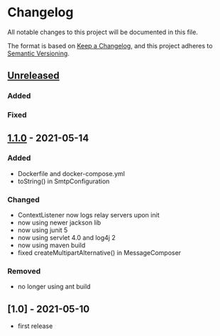 # Changelog

All notable changes to this project will be documented in this file.

The format is based on [Keep a Changelog](https://keepachangelog.com/en/1.0.0/),
and this project adheres to [Semantic Versioning](https://semver.org/spec/v2.0.0.html).

## [Unreleased]

### Added 

### Fixed

## [1.1.0] - 2021-05-14

### Added

- Dockerfile and docker-compose.yml
- toString() in SmtpConfiguration

### Changed

- ContextListener now logs relay servers upon init
- now using newer jackson lib
- now using junit 5
- now using servlet 4.0 and log4j 2
- now using maven build
- fixed createMultipartAlternative() in MessageComposer

### Removed

- no longer using ant build

## [1.0] - 2021-05-10

- first release

[Unreleased]: https://github.com/CodeBosw8r/MyTA/compare/v1.1.0...HEAD
[1.1.0]: https://github.com/CodeBosw8r/MyTA/compare/v1_0...v1.1.0
